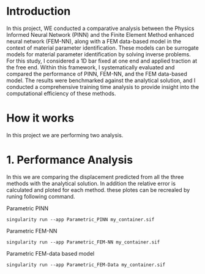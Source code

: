 # Introduction

In this project, WE conducted a comparative analysis between the Physics Informed Neural Network (PINN) and the Finite Element Method enhanced neural network (FEM-NN), along with a FEM data-based model in the context of material parameter identification. These models can be surrogate models for material parameter identification by solving inverse problems. For this study, I considered a 1D bar fixed at one end and applied traction at the free end. Within this framework, I systematically evaluated and compared the performance of PINN, FEM-NN, and the FEM data-based model. The results were benchmarked against the analytical solution, and I conducted a comprehensive training time analysis to provide insight into the computational efficiency of these methods.

# How it works

In this project we are performing two analysis.

# 1. Performance Analysis

In this we are comparing the displacement predicted from all the three methods with the analytical solution. In addition the relative error is calculated and ploted for each method. these plotes can be recrealed by runing following command.

Parametric PINN 
```
singularity run --app Parametric_PINN my_container.sif
```

Parametric FEM-NN
```
singularity run --app Parametric_FEM-NN my_container.sif
```

Parametric FEM-data based model
```
singularity run --app Parametric_FEM-Data my_container.sif
```
